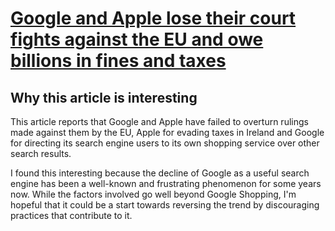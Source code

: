 # [Google and Apple lose their court fights against the EU and owe billions in fines and taxes](https://apnews.com/article/google-european-union-antitrust-shopping-court-a281e4e4722efa816e929a52a9939d86)

## Why this article is interesting

This article reports that Google and Apple have failed to overturn rulings made against them by the EU, Apple for evading taxes in Ireland and Google for directing its search engine users to its own shopping service over other search results.

I found this interesting because the decline of Google as a useful search engine has been a well-known and frustrating phenomenon for some years now. While the factors involved go well beyond Google Shopping, I'm hopeful that it could be a start towards reversing the trend by discouraging practices that contribute to it.